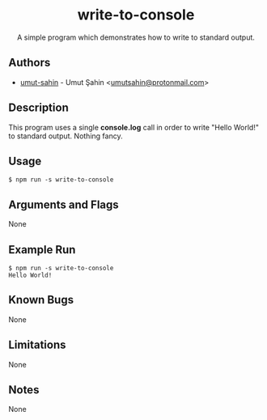 <div align="center">
  <h1>write-to-console</h1>
A simple program which demonstrates how to write to standard output.
</div>


## Authors

- [umut-sahin](https://github.com/umut-sahin) - Umut Şahin \<umutsahin@protonmail.com>


## Description

This program uses a single __console.log__ call in order to write "Hello World!" to standard output. Nothing fancy.


## Usage

```
$ npm run -s write-to-console
```


## Arguments and Flags

None


## Example Run

```
$ npm run -s write-to-console
Hello World!
```


## Known Bugs

None


## Limitations

None


## Notes

None
